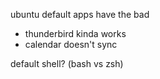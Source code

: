 ubuntu default apps have the bad
- thunderbird kinda works
- calendar doesn't sync
  
default shell? (bash vs zsh)
